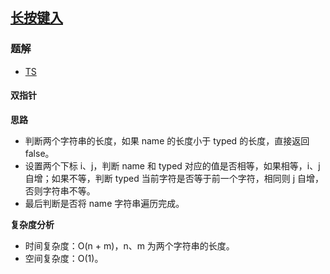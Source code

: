 ## [长按键入](https://leetcode.cn/problems/long-pressed-name/)
### 题解
+ [TS](../../ts/1024/925.ts)

#### 双指针
**思路**
+ 判断两个字符串的长度，如果 name 的长度小于 typed 的长度，直接返回 false。
+ 设置两个下标 i、j，判断 name 和 typed 对应的值是否相等，如果相等，i、j 自增；如果不等，判断 typed 当前字符是否等于前一个字符，相同则 j 自增，否则字符串不等。
+ 最后判断是否将 name 字符串遍历完成。

**复杂度分析**
+ 时间复杂度：O(n + m)，n、m 为两个字符串的长度。
+ 空间复杂度：O(1)。